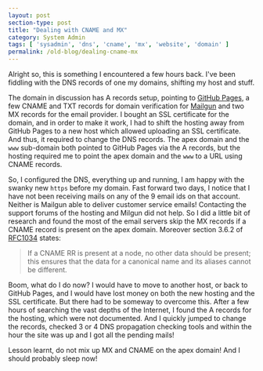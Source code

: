 ```yaml
---
layout: post
section-type: post
title: "Dealing with CNAME and MX"
category: System Admin
tags: [ 'sysadmin', 'dns', 'cname', 'mx', 'website', 'domain' ]
permalink: /old-blog/dealing-cname-mx
---
```


Alright so, this is something I encountered a few hours back. I've been fiddling with the DNS records of one my domains, shifting my host and stuff. 

The domain in discussion has A records setup, pointing to [GitHub Pages](https://pages.github.com/), a few CNAME and TXT records for domain verification for [Mailgun](https://mailgun.com/) and two MX records for the email provider.
I bought an SSL certificate for the domain, and in order to make it work, I had to shift the hosting away from GitHub Pages to a new host which allowed uploading an SSL certificate. And thus, it required to change the DNS records.
The apex domain and the `www` sub-domain both pointed to GitHub Pages via the A records, but the hosting required me to point the apex domain and the `www` to a URL using CNAME records.

So, I configured the DNS, everything up and running, I am happy with the swanky new `https` before my domain. Fast forward two days, I notice that I have not been receiving mails on any of the 9 email ids on that account. Neither is Mailgun able to deliver customer service emails!
Contacting the support forums of the hosting and Milgun did not help. So I did a little bit of research and found the most of the email servers skip the MX records if a CNAME record is present on the apex domain.
Moreover section 3.6.2 of [RFC1034](http://www.faqs.org/rfcs/rfc1034.html) states:

> If a CNAME RR is present at a node, no other data should be present; this ensures that the data for a canonical name and its aliases cannot be different.

Boom, what do I do now? I would have to move to another host, or back to GitHub Pages, and I would have lost money on both the new hosting and the SSL certificate. But there had to be someway to overcome this.
After a few hours of searching the vast depths of the Internet, I found the A records for the hosting, which were not documented. And I quickly jumped to change the records, checked 3 or 4 DNS propagation checking tools and within the hour the site was up and I got all the pending mails!
   
Lesson learnt, do not mix up MX and CNAME on the apex domain! And I should probably sleep now!